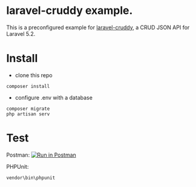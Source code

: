 # laravel-cruddy example.
This is a preconfigured example for [laravel-cruddy](https://github.com/Askedio/laravel-Cruddy), a CRUD JSON API for Laravel 5.2.


# Install
* clone this repo

~~~
composer install
~~~

* configure .env with a database

~~~
composer migrate
php artisan serv
~~~

# Test

Postman:
[![Run in Postman](https://run.pstmn.io/button.svg)](https://www.getpostman.com/run-collection/f67615f76d74506553d6)


PHPUnit:
~~~
vendor\bin\phpunit
~~~


